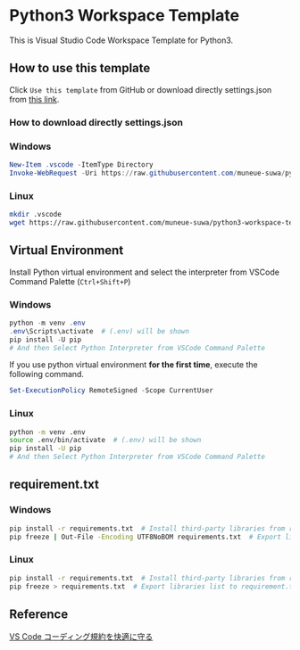 # Python3 Workspace Template

This is Visual Studio Code Workspace Template for Python3.

## How to use this template

Click `Use this template` from GitHub or download directly settings.json from [this link](https://raw.githubusercontent.com/muneue-suwa/python3-workspace-template/master/.vscode/settings.json).

### How to download directly settings.json

### Windows

  ```powershell
  New-Item .vscode -ItemType Directory
  Invoke-WebRequest -Uri https://raw.githubusercontent.com/muneue-suwa/python3-workspace-template/master/.vscode/settings.json -OutFile .vscode/settings.json
  ```
### Linux

  ```bash
  mkdir .vscode
  wget https://raw.githubusercontent.com/muneue-suwa/python3-workspace-template/master/.vscode/settings.json -O .vscode/settings.json
  ```

## Virtual Environment

Install Python virtual environment and select the interpreter from VSCode Command Palette (`Ctrl+Shift+P`)

### Windows

```powershell
python -m venv .env
.env\Scripts\activate  # (.env) will be shown
pip install -U pip
# And then Select Python Interpreter from VSCode Command Palette
```

If you use python virtual environment **for the first time**, execute the following command.

```powershell
Set-ExecutionPolicy RemoteSigned -Scope CurrentUser
```
### Linux

```bash
python -m venv .env
source .env/bin/activate  # (.env) will be shown
pip install -U pip
# And then Select Python Interpreter from VSCode Command Palette
```

## requirement.txt

### Windows

```bash
pip install -r requirements.txt  # Install third-party libraries from requirements.txt
pip freeze | Out-File -Encoding UTF8NoBOM requirements.txt  # Export libraries list to requirement.txt
```

### Linux

```bash
pip install -r requirements.txt  # Install third-party libraries from requirements.txt
pip freeze > requirements.txt  # Export libraries list to requirement.txt
```

## Reference

[VS Code コーディング規約を快適に守る](https://qiita.com/firedfly/items/00c34018581c6cec9b84)
